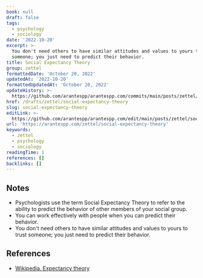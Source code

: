```yaml
---
book: null
draft: false
tags:
  - psychology
  - sociology
date: '2022-10-20'
excerpt: >-
  You don't need others to have similar attitudes and values to yours to trust
  someone; you just need to predict their behavior.
title: Social Expectancy Theory
group: zettel
formattedDate: 'October 20, 2022'
updatedAt: '2022-10-20'
formattedUpdatedAt: 'October 20, 2022'
updateHistory: >-
  https://github.com/arantespp/arantespp.com/commits/main/posts/zettel/social-expectancy-theory.md
href: /drafts/zettel/social-expectancy-theory
slug: social-expectancy-theory
editLink: >-
  https://github.com/arantespp/arantespp.com/edit/main/posts/zettel/social-expectancy-theory.md
url: 'https://arantespp.com/zettel/social-expectancy-theory'
keywords:
  - zettel
  - psychology
  - sociology
readingTime: 1
references: []
backlinks: []
---
```


## Notes

- Psychologists use the term Social Expectancy Theory to refer to the ability to predict the behavior of other members of your social group.
- You can work effectively with people when you can predict their behavior.
- You don't need others to have similar attitudes and values to yours to trust someone; you just need to predict their behavior.

## References

- [Wikipedia. Expectancy theory](https://en.wikipedia.org/wiki/Expectancy_theory)

